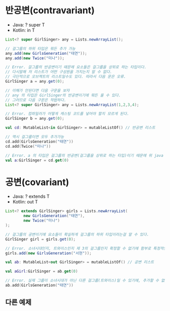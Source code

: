 # 반공변(contravariant)

- Java: ? super T
- Kotlin: in T

```java
List<? super GirlSinger> any = Lists.newArrayList();

// 걸그룹의 하위 타입은 뭐든 추가 가능
any.add(new GirlsGeneration("태연"));
any.add(new Twice("미나"));

// Error. 걸그룹의 반공변이기 때문에 요소들은 걸그룹을 상위로 하는 타입이다.
// 다시말해 저 리스트가 어떤 구성원을 가지는지 알 수 없다.
// 극단적으로 오브젝트의 리스트일수도 있다. 따라서 다음 문은 오류.
GirlSinger a = any.get(0);

// 이해가 안된다면 다음 구문을 보자
// any 의 타입은 GirlSinger의 반공변이기에 뭐든 올 수 있다.
// 그러므로 다음 구문은 적법하다.
List<? super GirlSinger> any = Lists.newArrayList(1,2,3,4);

// Error. 컴파일러가 어떻게 캐스팅 코드를 넣어야 할지 모르게 된다.
GirlSinger b = any.get(0);
```

```kotlin
val cd: MutableList<in GirlSinger> = mutableListOf() // 반공변 리스트

// 역시 걸그룹이면 모두 추가가능
cd.add(GirlsGeneration("태연"))
cd.add(Twice("미나"))

// Error. a 의 타입은 걸그룹의 반공변(걸그룹을 상위로 하는 타입)이기 때문에 위 java 예제와 같다.
val a:GirlSinger = cd.get(0)
```

# 공변(covariant)

- Java: ? extends T
- Kotlin: out T

```java
List<? extends GirlSinger> girls = Lists.newArrayList(
        new GirlsGeneration("태연"),
        new Twice("미나") 
);

// 걸그룹의 공변이기에 요소들이 확실하게 걸그룹의 하위 타입이라는걸 알 수 있다.
GirlSinger girl = girls.get(0);

// Error. 소녀시대인지, 트와이스인지 제 3의 걸그룹인지 확정할 수 없기에 함부로 특정적인 신규 멤버를 넣을 수 없다
girls.add(new GirlsGeneration("서현"));
```

```kotlin
val ab: MutableList<out GirlSinger> = mutableListOf() // 공변 리스트

val aGirl:GirlSinger = ab.get(0) 

// Error. 실제 그룹이 소녀시대가 아닌 다른 걸그룹(트와이스)일 수 있기에, 추가할 수 없다.
ab.add(GirlsGeneration("태연"))
```

## 다른 예제
<script src="https://gist.github.com/javarouka/a9deb84708dacec5e39aff5ca1533a01.js"></script>
